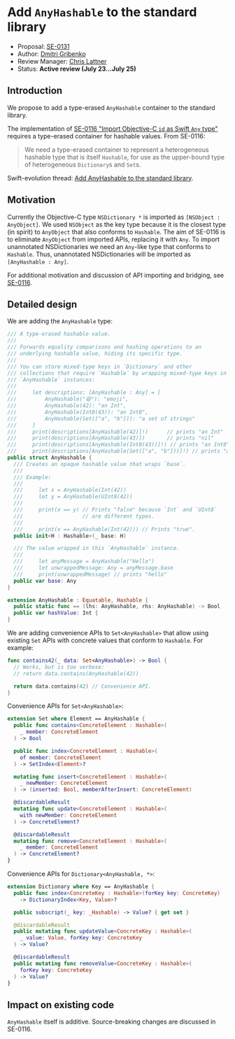 # Add `AnyHashable` to the standard library

* Proposal: [SE-0131](0131-anyhashable.md)
* Author: [Dmitri Gribenko](https://github.com/gribozavr)
* Review Manager: [Chris Lattner](http://github.com/lattner)
* Status: **Active review (July 23...July 25)**

## Introduction

We propose to add a type-erased `AnyHashable` container to the
standard library.

The implementation of [SE-0116 "Import Objective-C `id` as Swift `Any`
type"](0116-id-as-any.md) requires a type-erased container for
hashable values.  From SE-0116:

> We need a type-erased container to represent a heterogeneous
> hashable type that is itself `Hashable`, for use as the upper-bound
> type of heterogeneous `Dictionary`s and `Set`s.

Swift-evolution thread: [Add AnyHashable to the standard library](https://lists.swift.org/pipermail/swift-evolution/Week-of-Mon-20160718/025264.html).

## Motivation

Currently the Objective-C type `NSDictionary *` is imported as
`[NSObject : AnyObject]`.  We used `NSObject` as the key type because
it is the closest type (in spirit) to `AnyObject` that also conforms
to `Hashable`.  The aim of SE-0116 is to eliminate `AnyObject` from
imported APIs, replacing it with `Any`.  To import unannotated
NSDictionaries we need an `Any`-like type that conforms to `Hashable`.
Thus, unannotated NSDictionaries will be imported as `[AnyHashable :
Any]`.

For additional motivation and discussion of API importing and
bridging, see [SE-0116](0116-id-as-any.md).

## Detailed design

We are adding the `AnyHashable` type:

```swift
/// A type-erased hashable value.
///
/// Forwards equality comparisons and hashing operations to an
/// underlying hashable value, hiding its specific type.
///
/// You can store mixed-type keys in `Dictionary` and other
/// collections that require `Hashable` by wrapping mixed-type keys in
/// `AnyHashable` instances:
///
///     let descriptions: [AnyHashable : Any] = [
///         AnyHashable("😄"): "emoji",
///         AnyHashable(42): "an Int",
///         AnyHashable(Int8(43)): "an Int8",
///         AnyHashable(Set(["a", "b"])): "a set of strings"
///     ]
///     print(descriptions[AnyHashable(42)]!)      // prints "an Int"
///     print(descriptions[AnyHashable(43)])       // prints "nil"
///     print(descriptions[AnyHashable(Int8(43))]!) // prints "an Int8"
///     print(descriptions[AnyHashable(Set(["a", "b"]))]!) // prints "a set of strings"
public struct AnyHashable {
  /// Creates an opaque hashable value that wraps `base`.
  ///
  /// Example:
  ///
  ///     let x = AnyHashable(Int(42))
  ///     let y = AnyHashable(UInt8(42))
  ///
  ///     print(x == y) // Prints "false" because `Int` and `UInt8`
  ///                   // are different types.
  ///
  ///     print(x == AnyHashable(Int(42))) // Prints "true".
  public init<H : Hashable>(_ base: H)

  /// The value wrapped in this `AnyHashable` instance.
  ///
  ///     let anyMessage = AnyHashable("Hello")
  ///     let unwrappedMessage: Any = anyMessage.base
  ///     print(unwrappedMessage) // prints "hello"
  public var base: Any
}

extension AnyHashable : Equatable, Hashable {
  public static func == (lhs: AnyHashable, rhs: AnyHashable) -> Bool
  public var hashValue: Int {
}

```

We are adding convenience APIs to `Set<AnyHashable>` that allow using
existing `Set` APIs with concrete values that conform to `Hashable`.
For example:

```swift
func contains42(_ data: Set<AnyHashable>) -> Bool {
  // Works, but is too verbose:
  // return data.contains(AnyHashable(42))

  return data.contains(42) // Convenience API.
}
```

Convenience APIs for `Set<AnyHashable>`:

```swift
extension Set where Element == AnyHashable {
  public func contains<ConcreteElement : Hashable>(
    _ member: ConcreteElement
  ) -> Bool

  public func index<ConcreteElement : Hashable>(
    of member: ConcreteElement
  ) -> SetIndex<Element>?

  mutating func insert<ConcreteElement : Hashable>(
    _ newMember: ConcreteElement
  ) -> (inserted: Bool, memberAfterInsert: ConcreteElement)

  @discardableResult
  mutating func update<ConcreteElement : Hashable>(
    with newMember: ConcreteElement
  ) -> ConcreteElement?

  @discardableResult
  mutating func remove<ConcreteElement : Hashable>(
    _ member: ConcreteElement
  ) -> ConcreteElement?
}
```

Convenience APIs for `Dictionary<AnyHashable, *>`:

```swift
extension Dictionary where Key == AnyHashable {
  public func index<ConcreteKey : Hashable>(forKey key: ConcreteKey)
    -> DictionaryIndex<Key, Value>?

  public subscript(_ key: _Hashable) -> Value? { get set }

  @discardableResult
  public mutating func updateValue<ConcreteKey : Hashable>(
    _ value: Value, forKey key: ConcreteKey
  ) -> Value?

  @discardableResult
  public mutating func removeValue<ConcreteKey : Hashable>(
    forKey key: ConcreteKey
  ) -> Value?
}
```

## Impact on existing code

`AnyHashable` itself is additive.  Source-breaking changes are
discussed in SE-0116.

